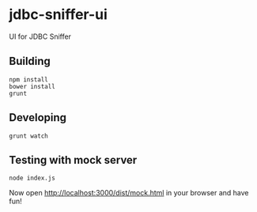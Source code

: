 # jdbc-sniffer-ui
UI for JDBC Sniffer

## Building

```
npm install
bower install
grunt
```

## Developing

```
grunt watch
```

## Testing with mock server

```
node index.js
```

Now open [http://localhost:3000/dist/mock.html](http://localhost:3000/dist/mock.html) in your browser and have fun!